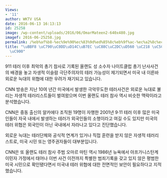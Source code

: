 ```yaml
---
Views:
- '11'
author: WKTV USA
date: 2016-06-13 16:13:13
id: 25258
image: /wp-content/uploads/2016/06/OmarMateen2-640x480.jpg
imagef: 2016-06-25258.jpg
permalink: /%eb%af%b8-%ec%9e%90%ec%83%9d%ed%85%8c%eb%9f%ac-%ec%a2%8c%ec%8b%9c%ed%95%a0-%ec%88%98-%ec%97%86%eb%8a%94-%ec%88%98%ec%a4%80/
title: "\uBBF8 \uC790\uC0DD\uD14C\uB7EC \uC88C\uC2DC\uD560 \uC218 \uC5C6\uB294 \uC218\
  \uC900"
---
```


911 테러 이후 최악의 총기 참사로 기록된 올랜도 성 소수자 나이트클럽 총기 난사사건의 배경을 놓고 자생적 이슬람 극단주의자의 테러 가능성이 제기되면서 미국 내 이른바 외로운 늑대의 위협에 대한 우려가 재기되고 있습니다.

CNN 방송은 지난 10여 년간 미국에서 발생한 극악무도한 테러사건은 외로운 늑대로 불리는 자생적 테러리스트들이 벌여왔으며 이번 올랜도 테러 참사 역시 비슷한 맥락이라고 분석했습니다.

CNN은 중동 출신의 알카에다 조직원 19명이 자행한 2001년 9·11 테러 이후 많은 미국인들이 자국 내에서 발생하는 테러가 외국인들의 소행이라고 여길 수도 있지만 미국의 테러 위협은 외국인이 아닌 국내에서 자라나고 있다고 진단했습니다.

외로운 늑대는 테러단체와 공식적 연계가 있거나 직접 훈련을 받지 않은 자생적 테러리스트로, 미국 시민 또는 영주권자들이 대부분입니다.

CNN은 또 올랜도 테러 참사 주범 오마르 마틴 역시 1986년 뉴욕에서 아프가니스탄계 이민자 가정에서 태어나 이번 사건 이전까지 특별한 범죄기록을 갖고 있지 않은 평범한 미국 시민으로 확인됐다면서 미국내 테러 위협에 대한 전면적인 보안이 필요하다고 지적했습니다.

&nbsp;